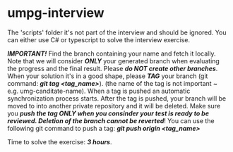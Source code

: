 # umpg-interview

The 'scripts' folder it's not part of the interview and should be ignored.
You can either use C# or typescript to solve the interview exercise.

***IMPORTANT!*** 
Find the branch containing your name and fetch it locally.
Note that we will consider ***ONLY*** your generated branch when evaluating the progress and the final result.
Please ***do NOT create other branches***.
When your solution it's in a good shape, please ***TAG*** your branch (git command: ***git tag <tag_name>***). (the name of the tag is not important ~ e.g. umg-canditate-name). When a tag is pushed an automatic synchronization process starts.After the tag is pushed, your branch will be moved to into another private repository and it will be deleted.
Make sure you ***push the tag ONLY when you consinder your test is ready to be reviewed. Deletion of the branch cannot be reverted***! 
You can use the following git command to push a tag:
***git push origin <tag_name>***

Time to solve the exercise: ***3 hours***.